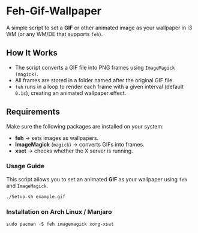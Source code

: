# Feh-Gif-Wallpaper

A simple script to set a **GIF** or other animated image as your wallpaper in i3 WM (or any WM/DE that supports `feh`).

## How It Works
- The script converts a GIF file into PNG frames using `ImageMagick (magick)`.
- All frames are stored in a folder named after the original GIF file.
- `feh` runs in a loop to render each frame with a given interval (default `0.1s`), creating an animated wallpaper effect.

## Requirements
Make sure the following packages are installed on your system:
- **feh** → sets images as wallpapers.
- **ImageMagick** (`magick`) → converts GIFs into frames.
- **xset** → checks whether the X server is running.
### Usage Guide

This script allows you to set an animated **GIF** as your wallpaper using `feh` and `ImageMagick`.
```
./Setup.sh example.gif
```

### Installation on Arch Linux / Manjaro
```
sudo pacman -S feh imagemagick xorg-xset
```
